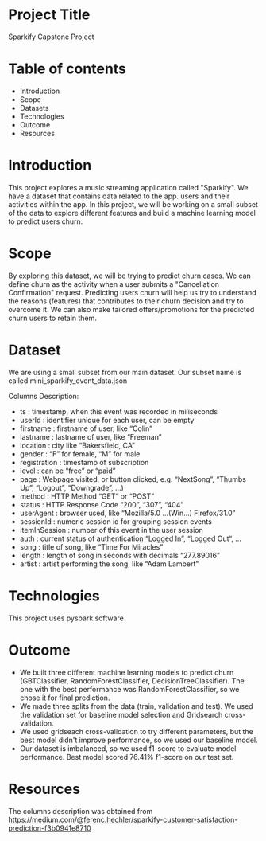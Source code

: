 # Project Title
Sparkify Capstone Project

# Table of contents
* Introduction
* Scope
* Datasets
* Technologies
* Outcome
* Resources

# Introduction
This project explores a music streaming application called "Sparkify". We have a dataset that contains data related to the app. users and their activities within the app. In this project, we will be working on a small subset of the data to explore different features and build a machine learning model to predict users churn.

# Scope
By exploring this dataset, we will be trying to predict churn cases. We can define churn as the activity when a user submits a "Cancellation Confirmation" request. Predicting users churn will help us try to understand the reasons (features) that contributes to their churn decision and try to overcome it. We can also make tailored offers/promotions for the predicted churn users to retain them.

# Dataset
We are using a small subset from our main dataset. Our subset name is called mini_sparkify_event_data.json 

Columns Description:

* ts : timestamp, when this event was recorded in miliseconds
* userId : identifier unique for each user, can be empty
* firstname : firstname of user, like “Colin”
* lastname : lastname of user, like “Freeman”
* location : city like “Bakersfield, CA”
* gender : “F” for female, “M” for male
* registration : timestamp of subscription
* level : can be “free” or “paid”
* page : Webpage visited, or button clicked, e.g. “NextSong”, “Thumbs Up”, “Logout”, “Downgrade”, …)
* method : HTTP Method “GET” or “POST”
* status : HTTP Response Code “200”, “307”, “404”
* userAgent : browser used, like “Mozilla/5.0 …(Win…) Firefox/31.0”
* sessionId : numeric session id for grouping session events
* itemInSession : number of this event in the user session
* auth : current status of authentication “Logged In”, “Logged Out“, …
* song : title of song, like “Time For Miracles”
* length : length of song in seconds with decimals “277.89016”
* artist : artist performing the song, like “Adam Lambert”

# Technologies
This project uses pyspark software

# Outcome
- We built three different machine learning models to predict churn (GBTClassifier, RandomForestClassifier, DecisionTreeClassifier). The one with the best performance was RandomForestClassifier, so we chose it for final prediction.
- We made three splits from the data (train, validation and test). We used the validation set for baseline model selection and Gridsearch cross-validation.
- We used gridseach cross-validation to try different parameters, but the best model didn't improve performance, so we used our baseline model.
- Our dataset is imbalanced, so we used f1-score to evaluate model performance. Best model scored 76.41% f1-score on our test set. 


# Resources
The columns description was obtained from https://medium.com/@ferenc.hechler/sparkify-customer-satisfaction-prediction-f3b0941e8710
